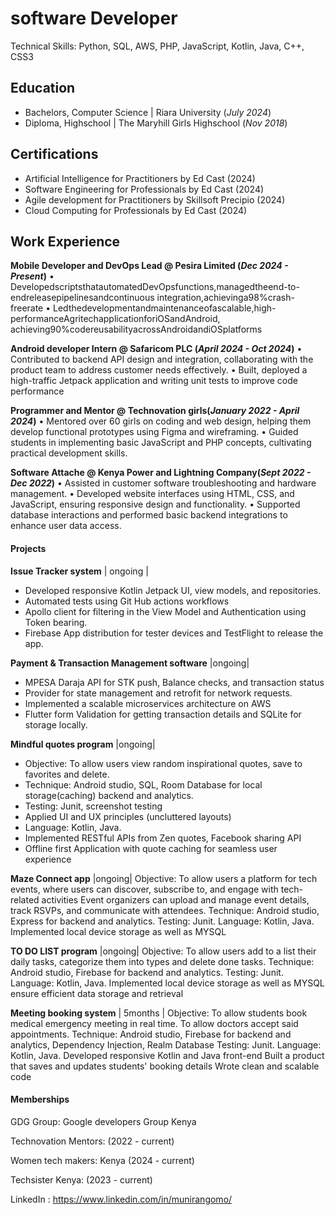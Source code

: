# software Developer
Technical Skills: Python, SQL, AWS, PHP, JavaScript, Kotlin, Java, C++, CSS3

## Education
- Bachelors, Computer Science | Riara University (_July 2024_)
- Diploma, Highschool | The Maryhill Girls Highschool (_Nov 2018_)

##  Certifications 
-	Artificial Intelligence for Practitioners by Ed Cast (2024)
-	Software Engineering for Professionals by Ed Cast (2024)
-	Agile development for Practitioners by Skillsoft Precipio (2024)
-	Cloud Computing for Professionals by Ed Cast (2024)
  

## Work Experience
**Mobile Developer and DevOps Lead @ Pesira Limited (_Dec 2024 - Present_)**
•	DevelopedscriptsthatautomatedDevOpsfunctions,managedtheend-to-endreleasepipelinesandcontinuous
 integration,achievinga98%crash-freerate
•	Ledthedevelopmentandmaintenanceofascalable,high-performanceAgritechapplicationforiOSandAndroid,
 achieving90%codereusabilityacrossAndroidandiOSplatforms
 

**Android developer Intern @ Safaricom PLC (_April 2024 - Oct 2024_)**
•	Contributed to backend API design and integration, collaborating with the product team to address customer needs effectively.
•	Built, deployed a high-traffic Jetpack application and writing unit tests to improve code performance

**Programmer and Mentor @ Technovation girls(_January 2022 - April 2024_)**
• Mentored over 60 girls on coding and web design, helping them develop functional prototypes using Figma and wireframing.
• Guided students in implementing basic JavaScript and PHP concepts, cultivating practical development skills.

**Software Attache @ Kenya Power and Lightning Company(_Sept 2022 - Dec 2022_)**
• Assisted in customer software troubleshooting and hardware management.
• Developed website interfaces using HTML, CSS, and JavaScript, ensuring responsive design and functionality.
• Supported database interactions and performed basic backend integrations to enhance user data access.

#### Projects 
**Issue Tracker system**  |  ongoing |
- Developed responsive Kotlin Jetpack UI, view models, and repositories.
- Automated tests using Git Hub actions workflows
- Apollo client for filtering in the View Model and Authentication using Token bearing. 
- Firebase App distribution for tester devices and TestFlight to release the app. 

**Payment & Transaction Management software**  |ongoing|
-	MPESA Daraja API for STK push, Balance checks, and transaction status 
-	Provider for state management and retrofit for network requests.
-	Implemented a scalable microservices architecture on AWS
-	Flutter form Validation for getting transaction details and SQLite for storage locally.

**Mindful quotes program**    |ongoing|
-	Objective: To allow users view random inspirational quotes, save to favorites and delete. 
- Technique: Android studio, SQL, Room Database for local storage(caching) backend and analytics.
- Testing: Junit, screenshot testing
- Applied UI and UX principles (uncluttered layouts)
- Language: Kotlin, Java. 
- Implemented RESTful APIs from Zen quotes, Facebook sharing API 
-	Offline first Application with quote caching for seamless user experience

 **Maze Connect app**   |ongoing|
Objective: To allow users a platform for tech events, where users can discover, subscribe to, and engage with tech-related activities
Event organizers can upload and manage event details, track RSVPs, and communicate with attendees.
Technique: Android studio, Express for backend and analytics.
Testing: Junit. 
Language: Kotlin, Java. 
Implemented local device storage as well as MYSQL 

**TO DO LIST program**   |ongoing|
Objective: To allow users add to a list their daily tasks, categorize them into types and delete done tasks.
Technique: Android studio, Firebase for backend and analytics.
Testing: Junit. 
Language: Kotlin, Java. 
Implemented local device storage as well as MYSQL 
ensure efficient data storage and retrieval 

**Meeting booking system**  | 5months |
Objective: To allow students book medical emergency meeting in real time. To allow doctors accept said appointments.
Technique: Android studio, Firebase for backend and analytics, Dependency Injection, Realm Database
Testing: Junit. 
Language: Kotlin, Java. 
Developed responsive Kotlin and Java front-end
Built a product that saves and updates students' booking details 
Wrote clean and scalable code

#### Memberships 
GDG Group: Google developers Group Kenya 

Technovation Mentors: (2022 - current) 

Women tech makers: Kenya (2024 - current)

Techsister Kenya: (2023 - current) 

LinkedIn : https://www.linkedin.com/in/munirangomo/


